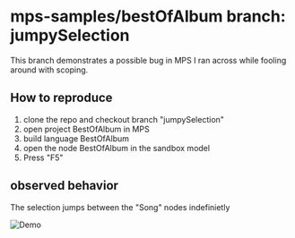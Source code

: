 # mps-samples/bestOfAlbum branch: jumpySelection

This branch demonstrates a possible bug in MPS I ran across while fooling around with scoping.

## How to reproduce

1. clone the repo and checkout branch "jumpySelection"
2. open project BestOfAlbum in MPS 
3. build language BestOfAlbum
4. open the node BestOfAlbum in the sandbox model 
5. Press "F5"

## observed behavior

The selection jumps between the "Song" nodes indefinietly

![Demo](http://g.recordit.co/3fctSsUbOv.gif)

